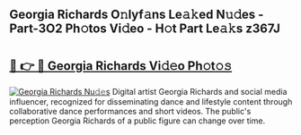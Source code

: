 ## Georgia Richards O𝚗lyf𝚊ns Le𝚊𝚔ed N𝚞𝚍es - Part-3O2 Ph𝚘tos Vi𝚍eo - H𝚘t Part Le𝚊𝚔s z367J

# <h2><a href="http://hf4n8a.feru.top/?c=Georgia+Richards">🔗 👉 🔴 Georgia Richards Vi𝚍𝚎o Ph𝚘t𝚘𝚜</a></h2>

[![Georgia Richards Nu𝚍𝚎s](https://i.imgur.com/0TWrTi3.gif)](http://hf4n8a.feru.top/?c=Georgia+Richards)
Digital artist Georgia Richards and social media influencer, recognized for disseminating dance and lifestyle content through collaborative dance performances and short videos. The public's perception Georgia Richards of a public figure can change over time. 
